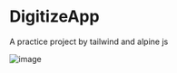 # DigitizeApp
A  practice project by tailwind and alpine js

![image](https://github.com/zshakiba/Digitize-App/assets/63501293/3423674f-d4dd-41e4-be16-644a71507593)

